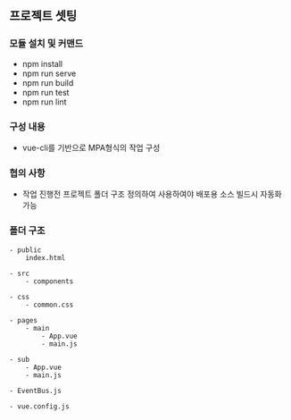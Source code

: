 ## 프로젝트 셋팅

### 모듈 설치 및 커맨드
- npm install
- npm run serve
- npm run build
- npm run test
- npm run lint

### 구성 내용
- vue-cli를 기반으로 MPA형식의 작업 구성

### 협의 사항
- 작업 진행전 프로젝트 폴더 구조 정의하여 사용하여야 배포용 소스 빌드시 자동화 가능

### 폴더 구조
    - public
        index.html

    - src
        - components

    - css
        - common.css

    - pages
        - main
            - App.vue
            - main.js

    - sub
        - App.vue
        - main.js

    - EventBus.js

    - vue.config.js
